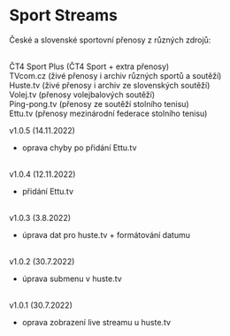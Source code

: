 <h1>Sport Streams</h1>
<p>
České a slovenské sportovní přenosy z různých zdrojů:<br><br>

ČT4 Sport Plus (ČT4 Sport + extra přenosy)<br>
TVcom.cz (živé přenosy i archiv různých sportů a soutěží)<br>
Huste.tv (živé přenosy i archiv ze slovenských soutěží)<br>
Volej.tv (přenosy volejbalových soutěží)<br>
Ping-pong.tv (přenosy ze soutěží stolního tenisu)<br>
Ettu.tv (přenosy mezinárodní federace stolního tenisu)<p>

v1.0.5 (14.11.2022)<br>
- oprava chyby po přidání Ettu.tv<br><br>

v1.0.4 (12.11.2022)<br>
- přidání Ettu.tv<br><br>

v1.0.3 (3.8.2022)<br>
- úprava dat pro huste.tv + formátování datumu<br><br>

v1.0.2 (30.7.2022)<br>
- úprava submenu v huste.tv<br><br>

v1.0.1 (30.7.2022)<br>
- oprava zobrazení live streamu u huste.tv<br><br>
</p>
